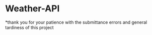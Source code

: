 # Weather-API


*thank you for your patience with the submittance errors and general tardiness of this project
